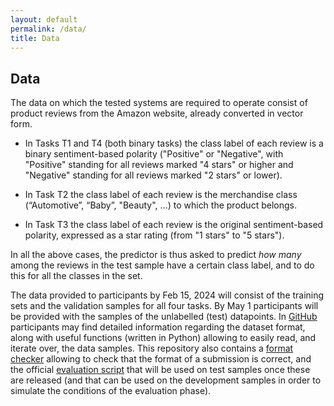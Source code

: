 ```yaml
---
layout: default
permalink: /data/
title: Data
---
```


## Data

<!-- BEGIN COMMENTED BLOCK
The dataset **is now public** and accessible via [Zenodo](https://doi.org/10.5281/zenodo.5734464)!
END COMMENTED BLOCK -->

The data on which the tested systems are required to operate consist of product reviews from the Amazon website, already converted in vector form. 

* In Tasks T1 and T4 (both binary tasks) the class label of each review is a binary sentiment-based polarity ("Positive" or "Negative", with "Positive" standing for all reviews marked "4 stars" or higher and "Negative" standing for all reviews marked "2 stars" or lower).

* In Task T2 the class label of each review is the merchandise class (“Automotive”, “Baby”, "Beauty", ...) to which the product belongs.

* In Task T3 the class label of each review is the original sentiment-based polarity, expressed as a star rating (from "1 stars" to "5 stars").

In all the above cases, the predictor is thus asked to predict *how many* among the reviews in the test sample have a certain class label, and to do this for all the classes in the set.

The data provided to participants by Feb 15, 2024 will consist of the training sets and the validation samples for all four tasks. By May 1 participants will be provided with the samples of the unlabelled (test) datapoints. 
In [GitHub](https://github.com/HLT-ISTI/LeQua2024_scripts) participants may find detailed information regarding the dataset format, along with useful functions (written in Python) allowing to easily read, and iterate over, the data samples. This repository also contains a [format checker](https://github.com/HLT-ISTI/LeQua2024_scripts/blob/main/format_checker.py) allowing to check that the format of a submission is correct, and the official [evaluation script](https://github.com/HLT-ISTI/LeQua2024_scripts/blob/main/evaluate.py) that will be used on test samples once these are released (and that can be used on the development samples in order to simulate the conditions of the evaluation phase).

